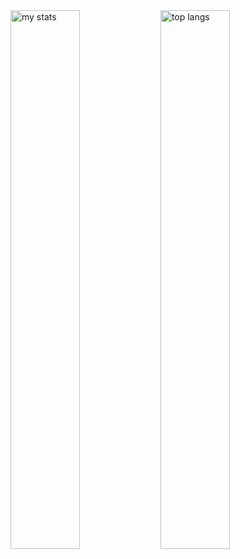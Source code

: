 

<img alt="my stats" align="left" width="47%" src="https://github-readme-stats.vercel.app/api?username=leopers&theme=merko"/>
<img alt="top langs" align="left" width="47%" src="https://github-readme-stats.vercel.app/api/top-langs/?username=leopers&layout=compact&theme=merko"/>

